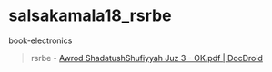 # salsakamala18_rsrbe
book-electronics
> rsrbe - [Awrod ShadatushShufiyyah Juz 3 - OK.pdf | DocDroid](https://www.docdroid.net/H5ezoxN/awrod-shadatushshufiyyah-juz-3-ok-pdf#page=2)
